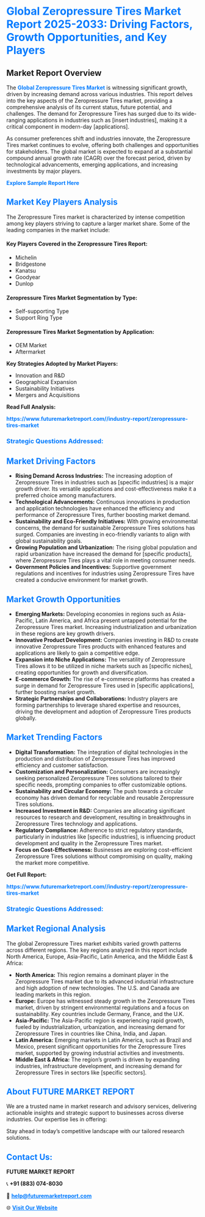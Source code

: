 <h1 style="color: #007BFF;">Global Zeropressure Tires Market Report 2025-2033: Driving Factors, Growth Opportunities, and Key Players</h1>

<section id="overview">
<h2>Market Report Overview</h2>
<p>The <a href="https://www.futuremarketreport.com//industry-report/zeropressure-tires-market" style="color: #007BFF; text-decoration: none;"><strong>Global Zeropressure Tires Market</strong></a> is witnessing significant growth, driven by increasing demand across various industries. This report delves into the key aspects of the Zeropressure Tires market, providing a comprehensive analysis of its current status, future potential, and challenges. The demand for Zeropressure Tires has surged due to its wide-ranging applications in industries such as [insert industries], making it a critical component in modern-day [applications].</p>
<p>As consumer preferences shift and industries innovate, the Zeropressure Tires market continues to evolve, offering both challenges and opportunities for stakeholders. The global market is expected to expand at a substantial compound annual growth rate (CAGR) over the forecast period, driven by technological advancements, emerging applications, and increasing investments by major players.</p>
</section>

<section id="overview">
<p><a href="https://www.futuremarketreport.com//request-sample/reportId=46761" style="color: #007BFF; text-decoration: none;"><strong>Explore Sample Report Here</strong></a></p>
</section>

<section id="key-players">
<h2 style="color: #007BFF;">Market Key Players Analysis</h2>
<p>The Zeropressure Tires market is characterized by intense competition among key players striving to capture a larger market share. Some of the leading companies in the market include:</p>
<h4>Key Players Covered in the Zeropressure Tires Report:</h4>
<ul><li>Michelin</li><li>Bridgestone</li><li>Kanatsu</li><li>Goodyear</li><li>Dunlop</li></ul>
<h4>Zeropressure Tires Market Segmentation by Type:</h4>
<ul><li>Self-supporting Type</li><li>Support Ring Type</li></ul>

<h4>Zeropressure Tires Market Segmentation by Application:</h4>
<ul><li>OEM Market</li><li>Aftermarket</li></ul>
<p><strong>Key Strategies Adopted by Market Players:</strong></p>
<ul>
<li>Innovation and R&D</li>
<li>Geographical Expansion</li>
<li>Sustainability Initiatives</li>
<li>Mergers and Acquisitions</li>
</ul>
</section>

<section>
<p><strong>Read Full Analysis: </strong></p><a href="https://www.futuremarketreport.com//industry-report/zeropressure-tires-market" style="color: #007BFF; text-decoration: none;"><strong>https://www.futuremarketreport.com//industry-report/zeropressure-tires-market</strong></a>
<h3 style="color: #007BFF;">Strategic Questions Addressed:</h3>
</section>

<section id="driving-factors">
<h2 style="color: #007BFF;">Market Driving Factors</h2>
<ul>
<li><strong>Rising Demand Across Industries:</strong> The increasing adoption of Zeropressure Tires in industries such as [specific industries] is a major growth driver. Its versatile applications and cost-effectiveness make it a preferred choice among manufacturers.</li>
<li><strong>Technological Advancements:</strong> Continuous innovations in production and application technologies have enhanced the efficiency and performance of Zeropressure Tires, further boosting market demand.</li>
<li><strong>Sustainability and Eco-Friendly Initiatives:</strong> With growing environmental concerns, the demand for sustainable Zeropressure Tires solutions has surged. Companies are investing in eco-friendly variants to align with global sustainability goals.</li>
<li><strong>Growing Population and Urbanization:</strong> The rising global population and rapid urbanization have increased the demand for [specific products], where Zeropressure Tires plays a vital role in meeting consumer needs.</li>
<li><strong>Government Policies and Incentives:</strong> Supportive government regulations and incentives for industries using Zeropressure Tires have created a conducive environment for market growth.</li>
</ul>
</section>

<section id="growth-opportunities">
<h2 style="color: #007BFF;">Market Growth Opportunities</h2>
<ul>
<li><strong>Emerging Markets:</strong> Developing economies in regions such as Asia-Pacific, Latin America, and Africa present untapped potential for the Zeropressure Tires market. Increasing industrialization and urbanization in these regions are key growth drivers.</li>
<li><strong>Innovative Product Development:</strong> Companies investing in R&D to create innovative Zeropressure Tires products with enhanced features and applications are likely to gain a competitive edge.</li>
<li><strong>Expansion into Niche Applications:</strong> The versatility of Zeropressure Tires allows it to be utilized in niche markets such as [specific niches], creating opportunities for growth and diversification.</li>
<li><strong>E-commerce Growth:</strong> The rise of e-commerce platforms has created a surge in demand for Zeropressure Tires used in [specific applications], further boosting market growth.</li>
<li><strong>Strategic Partnerships and Collaborations:</strong> Industry players are forming partnerships to leverage shared expertise and resources, driving the development and adoption of Zeropressure Tires products globally.</li>
</ul>
</section>

<section id="trending-factors">
<h2 style="color: #007BFF;">Market Trending Factors</h2>
<ul>
<li><strong>Digital Transformation:</strong> The integration of digital technologies in the production and distribution of Zeropressure Tires has improved efficiency and customer satisfaction.</li>
<li><strong>Customization and Personalization:</strong> Consumers are increasingly seeking personalized Zeropressure Tires solutions tailored to their specific needs, prompting companies to offer customizable options.</li>
<li><strong>Sustainability and Circular Economy:</strong> The push towards a circular economy has driven demand for recyclable and reusable Zeropressure Tires solutions.</li>
<li><strong>Increased Investment in R&D:</strong> Companies are allocating significant resources to research and development, resulting in breakthroughs in Zeropressure Tires technology and applications.</li>
<li><strong>Regulatory Compliance:</strong> Adherence to strict regulatory standards, particularly in industries like [specific industries], is influencing product development and quality in the Zeropressure Tires market.</li>
<li><strong>Focus on Cost-Effectiveness:</strong> Businesses are exploring cost-efficient Zeropressure Tires solutions without compromising on quality, making the market more competitive.</li>
</ul>
</section>

<section>
<p><strong>Get Full Report: </strong></p><a href="https://www.futuremarketreport.com//industry-report/zeropressure-tires-market" style="color: #007BFF; text-decoration: none;"><strong>https://www.futuremarketreport.com//industry-report/zeropressure-tires-market</strong></a>
<h3 style="color: #007BFF;">Strategic Questions Addressed:</h3>
</section>


<section id="regional-analysis">
<h2 style="color: #007BFF;">Market Regional Analysis</h2>
<p>The global Zeropressure Tires market exhibits varied growth patterns across different regions. The key regions analyzed in this report include North America, Europe, Asia-Pacific, Latin America, and the Middle East & Africa:</p>
<ul>
<li><strong>North America:</strong> This region remains a dominant player in the Zeropressure Tires market due to its advanced industrial infrastructure and high adoption of new technologies. The U.S. and Canada are leading markets in this region.</li>
<li><strong>Europe:</strong> Europe has witnessed steady growth in the Zeropressure Tires market, driven by stringent environmental regulations and a focus on sustainability. Key countries include Germany, France, and the U.K.</li>
<li><strong>Asia-Pacific:</strong> The Asia-Pacific region is experiencing rapid growth, fueled by industrialization, urbanization, and increasing demand for Zeropressure Tires in countries like China, India, and Japan.</li>
<li><strong>Latin America:</strong> Emerging markets in Latin America, such as Brazil and Mexico, present significant opportunities for the Zeropressure Tires market, supported by growing industrial activities and investments.</li>
<li><strong>Middle East & Africa:</strong> The region’s growth is driven by expanding industries, infrastructure development, and increasing demand for Zeropressure Tires in sectors like [specific sectors].</li>
</ul>
</section>

<footer>
<h2 style="color: #007BFF;">About FUTURE MARKET REPORT</h2>
<p>We are a trusted name in market research and advisory services, delivering actionable insights and strategic support to businesses across diverse industries. Our expertise lies in offering:</p>

<p>Stay ahead in today’s competitive landscape with our tailored research solutions.</p>

<h2 style="color: #007BFF;">Contact Us:</h2>
<p><strong>FUTURE MARKET REPORT</strong></p>
<p>📞 <strong>+91 (883) 074-8030</strong></p>
<p>📧 <strong><a href="mailto:help@futuremarketreport.com" style="color: #007BFF;">help@futuremarketreport.com</a></strong></p>
<p>🌐 <strong><a href="https://www.futuremarketreport.com/" style="color: #007BFF;">Visit Our Website</a></strong></p>
</footer>
